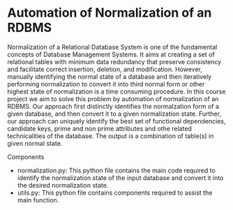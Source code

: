 # Automation of Normalization of an RDBMS

Normalization of a Relational Database System is one of the fundamental concepts of Database Management Systems. It aims at creating a set of relational tables with minimum data redundancy that preserve consistency and facilitate correct insertion, deletion, and modification. However, manually identifying the normal state of a database and then iteratively performing normalization to convert it into third normal form or other highest state of normalization is a time consuming procedure. In this course project we aim to solve this problem by automation of normalization of an RDBMS. Our approach first distinctly identifies the normalzation form of a given database, and then convert it to a given normalization state. Further, our approach can uniquely identify the best set of functional dependencies, candidate keys, prime and non prime attributes and othe related technicalities of the database. The output is a combination of table(s) in given normal state.

Components
- normalization.py: This python file contains the main code required to identify the normalization state of the input database and convert it into the desired normalization state.
- utils.py: This python file contains components required to assist the main function.
